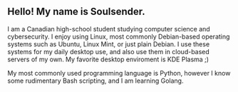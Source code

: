 ## Hello! My name is Soulsender. 
I am a Canadian high-school student studying computer science and cybersecurity. I enjoy using Linux, most commonly Debian-based operating systems such as Ubuntu, Linux Mint, or just plain Debian. I use these systems for my daily desktop use, and also use them in cloud-based servers of my own. My favorite desktop enviroment is KDE Plasma ;)

My most commonly used programming language is Python, however I know some rudimentary Bash scripting, and I am learning Golang.
